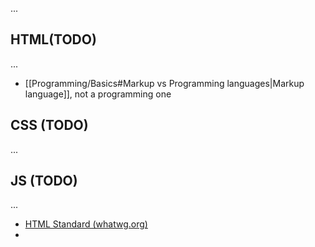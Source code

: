 ...
## HTML(TODO)
...
- [[Programming/Basics#Markup vs Programming languages|Markup language]], not a programming one
## CSS (TODO)
...
## JS (TODO)
...
- [HTML Standard (whatwg.org)](https://html.spec.whatwg.org/multipage/parsing.html#parsing)
- 
